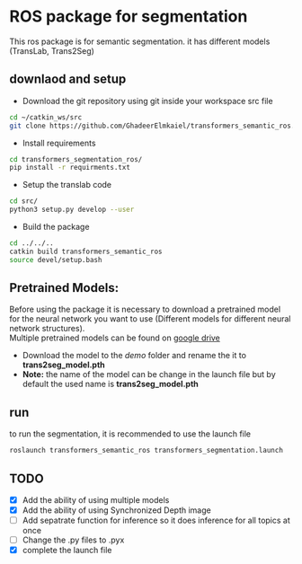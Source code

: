 # ROS package for segmentation

This ros package is for semantic segmentation.
it has different models (TransLab, Trans2Seg) 
## downlaod and setup
- Download the git repository using git inside your workspace src file
```bash
cd ~/catkin_ws/src
git clone https://github.com/GhadeerElmkaiel/transformers_semantic_ros.git
```
- Install requirements
```bash
cd transformers_segmentation_ros/
pip install -r requirments.txt
```
  
- Setup the translab code
```bash
cd src/
python3 setup.py develop --user
```
  
- Build the package
```bash
cd ../../..
catkin build transformers_semantic_ros
source devel/setup.bash
```

## Pretrained Models:
Before using the package it is necessary to download a pretrained model for the neural network you want to use (Different models for different neural network structures).  
Multiple pretrained models can be found on [google drive](https://drive.google.com/drive/folders/1gHPFC8PWQWz_J8XjXGWbDqAZxDOiN9kR?usp=sharing)

- Download the model to the *demo* folder and rename the it to **trans2seg_model.pth**
- **Note:** the name of the model can be change in the launch file but by default the used name is **trans2seg_model.pth**
 

## run
to run the segmentation, it is recommended to use the launch file
```bash
roslaunch transformers_semantic_ros transformers_segmentation.launch
```

## TODO
- [x] Add the ability of using multiple models
- [x] Add the ability of using Synchronized Depth image
- [ ] Add sepatrate function for inference so it does inference for all topics at once
- [ ] Change the .py files to .pyx
- [X] complete the launch file